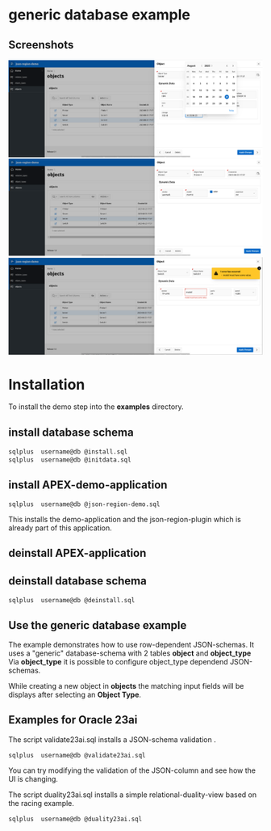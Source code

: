 # generic database example

## Screenshots
![Server](server.png)
![Printer](printer.png)
![Switch](switch.png)


# Installation

To install the demo step into the **examples** directory.


## install database schema

```
sqlplus  username@db @install.sql
sqlplus  username@db @initdata.sql
```

## install APEX-demo-application

```
sqlplus  username@db @json-region-demo.sql
```
This installs the demo-application and the json-region-plugin which is already part of this application.

## deinstall APEX-application

## deinstall database schema

```
sqlplus  username@db @deinstall.sql
```

## Use the generic database example

The example demonstrates how to use row-dependent JSON-schemas.
It uses a "generic" database-schema with 2 tables **object** and **object_type**
Via **object_type** it is possible to configure object_type dependend JSON-schemas.

While creating a new object in **objects** the matching input fields will be displays after selecting an **Object Type**.

## Examples for Oracle 23ai

The script validate23ai.sql installs a JSON-schema validation .

```
sqlplus  username@db @validate23ai.sql
```

You can try modifying the validation of the JSON-column and see how the UI is changing.

The script duality23ai.sql installs a simple relational-duality-view based on the racing example.

```
sqlplus  username@db @duality23ai.sql
```
